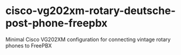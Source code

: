 # cisco-vg202xm-rotary-deutsche-post-phone-freepbx
Minimal Cisco VG202XM configuration for connecting vintage rotary phones to FreePBX
